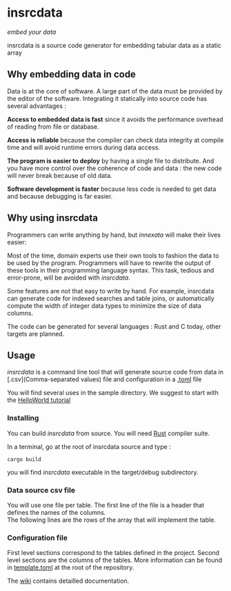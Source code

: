 # insrcdata
*embed your data*


insrcdata is a source code generator for embedding tabular data as a static array

## Why embedding data in code

Data is at the core of software. 
A large part of the data must be provided by the editor of the software.
Integrating it statically into source code has several advantages :

**Access to embedded data is fast** since it avoids the performance overhead of reading from file or database.

**Access is reliable** because the compiler can check data integrity at compile time
and will avoid  runtime errors during data access.

**The program is easier to deploy** by having a single file to distribute. 
And you have more control over the coherence of code and data : the new code will never break because of old data.

**Software development is faster** because less code is needed to get data 
and because debugging is far easier.

## Why using insrcdata

Programmers can write anything by hand, but *innexata* will make their lives easier:

Most of the time, domain experts use their own tools to fashion the data to be used by the program.
Programmers will have to rewrite the output of these tools in their programming language syntax. 
This task, tedious and error-prone, will be avoided with *insrcdata*.

Some features are not that easy to write by hand. For example, insrcdata can generate code for indexed searches 
and table joins, or automatically compute the width of integer data types to minimize the size of data columns.

The code can be generated for several languages : Rust and C today, other targets are planned.

## Usage

*insrcdata* is a command line tool that will generate source code from data in [.csv](Comma-separated values) file 
and configuration in a [.toml](https://toml.io)  file

You will find several uses in the sample directory. 
We suggest to start with the [HelloWorld tutorial](https://github.com/sebkeim/insrcdata/wiki/Hello-World-tutorial)

### Installing

You can build *insrcdata* from source. 
You will need [Rust](https://www.rust-lang.org/) compiler suite.

In a terminal, go at the root of insrcdata source and type :
```console
cargo build
```
you will find *insrcdata* executable  in the target/debug subdirectory.


### Data source csv file
You will use one file per table.
The first line of the file is a header that defines the names of the columns.  
The following lines are the rows of the array that will implement the table. 

### Configuration file
First level sections correspond to the tables defined in the project.
Second level sections are the columns of the tables.
More information can be found in [template.toml](https://github.com/sebkeim/insrcdata/blob/main/template.toml) at the root of the repository.

The [wiki](https://github.com/sebkeim/insrcdata/wiki) contains detailled documentation.
